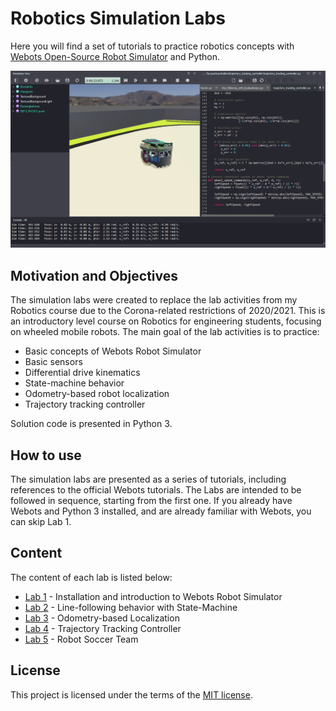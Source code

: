 # Robotics Simulation Labs
Here you will find a set of tutorials to practice robotics concepts with [Webots Open-Source Robot Simulator](https://cyberbotics.com/) and Python. 

![screenshot_Webots](screenshot_Webots.png)

## Motivation and Objectives
The simulation labs were created to replace the lab activities from my Robotics course due to the Corona-related restrictions of 2020/2021. This is an introductory level course on Robotics for engineering students, focusing on wheeled mobile robots. The main goal of the lab activities is to practice:

 - Basic concepts of Webots Robot Simulator
 - Basic sensors
 - Differential drive kinematics
 - State-machine behavior
 - Odometry-based robot localization
 - Trajectory tracking controller

Solution code is presented in Python 3.

## How to use
The simulation labs are presented as a series of tutorials, including references to the official Webots tutorials. The Labs are intended to be followed in sequence, starting from the first one. If you already have Webots and Python 3 installed, and are already familiar with Webots, you can skip Lab 1.

## Content
The content of each lab is listed below:

- [Lab 1](/Lab1/ReadMe.md) - Installation and introduction to Webots Robot Simulator
- [Lab 2](/Lab2/ReadMe.md) - Line-following behavior with State-Machine
- [Lab 3](/Lab3/ReadMe.md) - Odometry-based Localization
- [Lab 4](/Lab4/ReadMe.md) - Trajectory Tracking Controller
- [Lab 5](/Lab5/ReadMe.md) - Robot Soccer Team

## License
This project is licensed under the terms of the [MIT license](/LICENSE).
